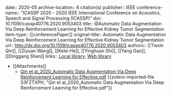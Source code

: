 date:: 2020-05
archive-location:: 6 citation(s)
publisher:: IEEE
conference-name:: "ICASSP 2020 - 2020 IEEE International Conference on Acoustics, Speech and Signal Processing (ICASSP)"
doi:: 10.1109/icassp40776.2020.9053403
title:: @Automatic Data Augmentation Via Deep Reinforcement Learning for Effective Kidney Tumor Segmentation
item-type:: [[conferencePaper]]
original-title:: Automatic Data Augmentation Via Deep Reinforcement Learning for Effective Kidney Tumor Segmentation
url:: http://dx.doi.org/10.1109/icassp40776.2020.9053403
authors:: [[Tiexin Qin]], [[Ziyuan Wang]], [[Kelei He]], [[Yinghuan Shi]], [[Yang Gao]], [[Dinggang Shen]]
links:: [Local library](zotero://select/library/items/GE45F879), [Web library](https://www.zotero.org/users/8746250/items/GE45F879)

- [[Attachments]]
	- [Qin et al_2020_Automatic Data Augmentation Via Deep Reinforcement Learning for Effective.pdf](https://sci.bban.top/pdf/10.1109/ICASSP40776.2020.9053403.pdf#view=FitH) {{zotero-imported-file S3FZTXPH, "Qin et al_2020_Automatic Data Augmentation Via Deep Reinforcement Learning for Effective.pdf"}}